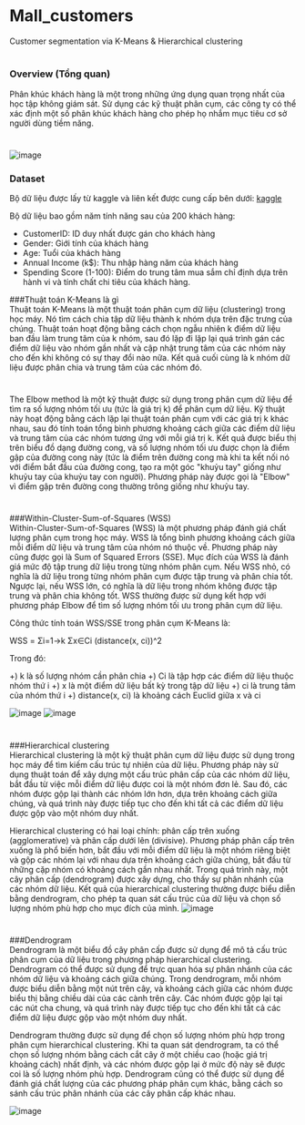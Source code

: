 # Mall_customers
Customer segmentation via K-Means &amp; Hierarchical clustering

#
### Overview (Tổng quan)
Phân khúc khách hàng là một trong những ứng dụng quan trọng nhất của học tập không giám sát. Sử dụng các kỹ thuật phân cụm, các công ty có thể xác định một số phân khúc khách hàng cho phép họ nhắm mục tiêu cơ sở người dùng tiềm năng. 
#
![image](https://user-images.githubusercontent.com/64000769/218736170-546c3adc-d6a0-4f2c-ab4a-4059d148519e.png)

### Dataset <br>
Bộ dữ liệu được lấy từ kaggle và liên kết được cung cấp bên dưới:
<a href="https://www.kaggle.com/nelakurthisudheer/mall-customer-segmentation" target="_blank">kaggle</a>

Bộ dữ liệu bao gồm năm tính năng sau của 200 khách hàng:
-  CustomerID: ID duy nhất được gán cho khách hàng
-  Gender: Giới tính của khách hàng
-  Age: Tuổi của khách hàng
-  Annual Income (k$): Thu nhập hàng năm của khách hàng
-  Spending Score (1-100): Điểm do trung tâm mua sắm chỉ định dựa trên hành vi và tính chất chi tiêu của khách hàng.

###Thuật toán K-Means là gì<br>
Thuật toán K-Means là một thuật toán phân cụm dữ liệu (clustering) trong học máy. Nó tìm cách chia tập dữ liệu thành k nhóm dựa trên đặc trưng của chúng. Thuật toán hoạt động bằng cách chọn ngẫu nhiên k điểm dữ liệu ban đầu làm trung tâm của k nhóm, sau đó lặp đi lặp lại quá trình gán các điểm dữ liệu vào nhóm gần nhất và cập nhật trung tâm của các nhóm này cho đến khi không có sự thay đổi nào nữa. Kết quả cuối cùng là k nhóm dữ liệu được phân chia và trung tâm của các nhóm đó.

#
The Elbow method là một kỹ thuật được sử dụng trong phân cụm dữ liệu để tìm ra số lượng nhóm tối ưu (tức là giá trị k) để phân cụm dữ liệu. Kỹ thuật này hoạt động bằng cách lặp lại thuật toán phân cụm với các giá trị k khác nhau, sau đó tính toán tổng bình phương khoảng cách giữa các điểm dữ liệu và trung tâm của các nhóm tương ứng với mỗi giá trị k. Kết quả được biểu thị trên biểu đồ dạng đường cong, và số lượng nhóm tối ưu được chọn là điểm gập của đường cong này (tức là điểm trên đường cong mà khi ta kết nối nó với điểm bắt đầu của đường cong, tạo ra một góc "khuỷu tay" giống như khuỷu tay của khuỷu tay con người). Phương pháp này được gọi là "Elbow" vì điểm gập trên đường cong thường trông giống như khuỷu tay.

#
###Within-Cluster-Sum-of-Squares (WSS)<br>
Within-Cluster-Sum-of-Squares (WSS) là một phương pháp đánh giá chất lượng phân cụm trong học máy. WSS là tổng bình phương khoảng cách giữa mỗi điểm dữ liệu và trung tâm của nhóm nó thuộc về. Phương pháp này cũng được gọi là Sum of Squared Errors (SSE). Mục đích của WSS là đánh giá mức độ tập trung dữ liệu trong từng nhóm phân cụm. Nếu WSS nhỏ, có nghĩa là dữ liệu trong từng nhóm phân cụm được tập trung và phân chia tốt. Ngược lại, nếu WSS lớn, có nghĩa là dữ liệu trong nhóm không được tập trung và phân chia không tốt. WSS thường được sử dụng kết hợp với phương pháp Elbow để tìm số lượng nhóm tối ưu trong phân cụm dữ liệu.

Công thức tính toán WSS/SSE trong phân cụm K-Means là:

WSS = Σi=1->k Σx∈Ci (distance(x, ci))^2

Trong đó:

+) k là số lượng nhóm cần phân chia
+) Ci là tập hợp các điểm dữ liệu thuộc nhóm thứ i
+) x là một điểm dữ liệu bất kỳ trong tập dữ liệu
+) ci là trung tâm của nhóm thứ i
+) distance(x, ci) là khoảng cách Euclid giữa x và ci


![image](https://user-images.githubusercontent.com/64000769/218742831-e82ce293-3872-4e75-a3a8-7c50bbf49ca1.png)
![image](https://user-images.githubusercontent.com/64000769/218743160-a41ecf3e-9434-4279-b9aa-1ec79998c442.png)

#
###Hierarchical clustering <br>
Hierarchical clustering là một kỹ thuật phân cụm dữ liệu được sử dụng trong học máy để tìm kiếm cấu trúc tự nhiên của dữ liệu. Phương pháp này sử dụng thuật toán để xây dựng một cấu trúc phân cấp của các nhóm dữ liệu, bắt đầu từ việc mỗi điểm dữ liệu được coi là một nhóm đơn lẻ. Sau đó, các nhóm được gộp lại thành các nhóm lớn hơn, dựa trên khoảng cách giữa chúng, và quá trình này được tiếp tục cho đến khi tất cả các điểm dữ liệu được gộp vào một nhóm duy nhất.

Hierarchical clustering có hai loại chính: phân cấp trên xuống (agglomerative) và phân cấp dưới lên (divisive). Phương pháp phân cấp trên xuống là phổ biến hơn, bắt đầu với mỗi điểm dữ liệu là một nhóm riêng biệt và gộp các nhóm lại với nhau dựa trên khoảng cách giữa chúng, bắt đầu từ những cặp nhóm có khoảng cách gần nhau nhất. Trong quá trình này, một cây phân cấp (dendrogram) được xây dựng, cho thấy sự phân nhánh của các nhóm dữ liệu. Kết quả của hierarchical clustering thường được biểu diễn bằng dendrogram, cho phép ta quan sát cấu trúc của dữ liệu và chọn số lượng nhóm phù hợp cho mục đích của mình.
![image](https://user-images.githubusercontent.com/64000769/218746533-f263a787-d3ee-4de2-b987-4296e0ed885c.png)

#
###Dendrogram <br>
Dendrogram là một biểu đồ cây phân cấp được sử dụng để mô tả cấu trúc phân cụm của dữ liệu trong phương pháp hierarchical clustering. Dendrogram có thể được sử dụng để trực quan hóa sự phân nhánh của các nhóm dữ liệu và khoảng cách giữa chúng. Trong dendrogram, mỗi nhóm được biểu diễn bằng một nút trên cây, và khoảng cách giữa các nhóm được biểu thị bằng chiều dài của các cành trên cây. Các nhóm được gộp lại tại các nút cha chung, và quá trình này được tiếp tục cho đến khi tất cả các điểm dữ liệu được gộp vào một nhóm duy nhất.

Dendrogram thường được sử dụng để chọn số lượng nhóm phù hợp trong phân cụm hierarchical clustering. Khi ta quan sát dendrogram, ta có thể chọn số lượng nhóm bằng cách cắt cây ở một chiều cao (hoặc giá trị khoảng cách) nhất định, và các nhóm được gộp lại ở mức độ này sẽ được coi là số lượng nhóm phù hợp. Dendrogram cũng có thể được sử dụng để đánh giá chất lượng của các phương pháp phân cụm khác, bằng cách so sánh cấu trúc phân nhánh của các cây phân cấp khác nhau.


![image](https://user-images.githubusercontent.com/64000769/218750864-95024fae-80ac-4007-905c-3de39e4c8aa7.png)






